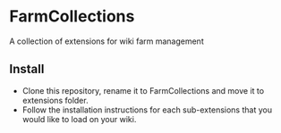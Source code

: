 # FarmCollections
A collection of extensions for wiki farm management

## Install
* Clone this repository, rename it to FarmCollections and move it to extensions folder.
* Follow the installation instructions for each sub-extensions that you would like to load on your wiki.
